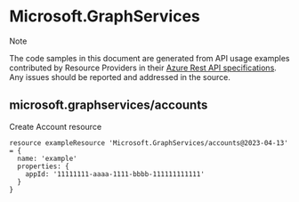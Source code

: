 # Microsoft.GraphServices
  
> [!NOTE]
> The code samples in this document are generated from API usage examples contributed by Resource Providers in their [Azure Rest API specifications](https://github.com/Azure/azure-rest-api-specs). Any issues should be reported and addressed in the source.


## microsoft.graphservices/accounts

Create Account resource
```bicep
resource exampleResource 'Microsoft.GraphServices/accounts@2023-04-13' = {
  name: 'example'
  properties: {
    appId: '11111111-aaaa-1111-bbbb-111111111111'
  }
}
```
